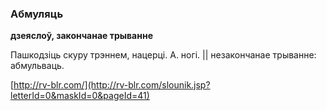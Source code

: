 ### Абмуляць
**дзеяслоў, закончанае трыванне**

Пашкодзіць скуру трэннем, нацерці. А. ногі. || незакончанае трыванне: абмульваць.

<a rel="author">[http://rv-blr.com/](http://rv-blr.com/slounik.jsp?letterId=0&maskId=0&pageId=41)</a>
